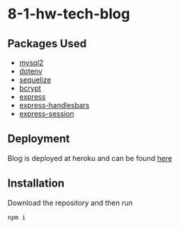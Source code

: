 # 8-1-hw-tech-blog

## Packages Used
* [mysql2](https://www.npmjs.com/package/mysql2)
* [dotenv](https://www.npmjs.com/package/dotenv)
* [sequelize](https://www.npmjs.com/package/sequelize)
* [bcrypt](https://www.npmjs.com/package/bcrypt)
* [express](https://www.npmjs.com/package/express)
* [express-handlesbars](https://www.npmjs.com/package/express-handlebars)
* [express-session](https://www.npmjs.com/package/express-session)
## Deployment
Blog is deployed at heroku and can be found [here](https://hw-8-1-tech-blog.herokuapp.com/)
## Installation
Download the repository and then run 
```
npm i
```
